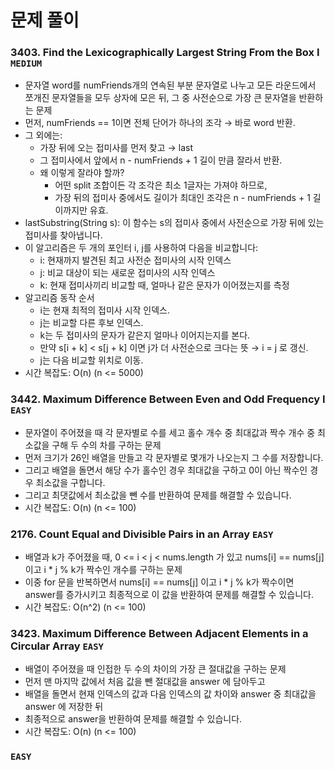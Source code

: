 # 문제 풀이

### 3403. Find the Lexicographically Largest String From the Box I ```MEDIUM```
- 문자열 word를 numFriends개의 연속된 부분 문자열로 나누고 모든 라운드에서 쪼개진 문자열들을 모두 상자에 모은 뒤, 그 중 사전순으로 가장 큰 문자열을 반환하는 문제
- 먼저, numFriends == 1이면 전체 단어가 하나의 조각 → 바로 word 반환.
- 그 외에는:
  + 가장 뒤에 오는 접미사를 먼저 찾고 → last
  + 그 접미사에서 앞에서 n - numFriends + 1 길이 만큼 잘라서 반환.
  + 왜 이렇게 잘라야 할까?
    - 어떤 split 조합이든 각 조각은 최소 1글자는 가져야 하므로,
    - 가장 뒤의 접미사 중에서도 길이가 최대인 조각은 n - numFriends + 1 길이까지만 유효.
- lastSubstring(String s): 이 함수는 s의 접미사 중에서 사전순으로 가장 뒤에 있는 접미사를 찾아냅니다.
- 이 알고리즘은 두 개의 포인터 i, j를 사용하여 다음을 비교합니다:
  + i: 현재까지 발견된 최고 사전순 접미사의 시작 인덱스
  + j: 비교 대상이 되는 새로운 접미사의 시작 인덱스
  + k: 현재 접미사끼리 비교할 때, 얼마나 같은 문자가 이어졌는지를 측정
- 알고리즘 동작 순서
  + i는 현재 최적의 접미사 시작 인덱스.
  + j는 비교할 다른 후보 인덱스.
  + k는 두 접미사의 문자가 같은지 얼마나 이어지는지를 본다.
  + 만약 s[i + k] < s[j + k] 이면 j가 더 사전순으로 크다는 뜻 → i = j 로 갱신.
  + j는 다음 비교할 위치로 이동.
- 시간 복잡도: O(n) (n <= 5000)

### 3442. Maximum Difference Between Even and Odd Frequency I ```EASY```
- 문자열이 주어졌을 때 각 문자별로 수를 세고 홀수 개수 중 최대값과 짝수 개수 중 최소값을 구해 두 수의 차를 구하는 문제
- 먼저 크기가 26인 배열을 만들고 각 문자별로 몇개가 나오는지 그 수를 저장합니다.
- 그리고 배열을 돌면서 해당 수가 홀수인 경우 최대값을 구하고 0이 아닌 짝수인 경우 최소값을 구합니다.
- 그리고 최댓값에서 최소값을 뺀 수를 반환하여 문제를 해결할 수 있습니다.
- 시간 복잡도: O(n) (n <= 100)

### 2176. Count Equal and Divisible Pairs in an Array ```EASY```
- 배열과 k가 주어졌을 때, 0 <= i < j < nums.length 가 있고 nums[i] == nums[j] 이고 i * j % k가 짝수인 개수를 구하는 문제
- 이중 for 문을 반복하면서 nums[i] == nums[j] 이고 i * j % k가 짝수이면 answer를 증가시키고 최종적으로 이 값을 반환하여 문제를 해결할 수 있습니다.
- 시간 복잡도: O(n^2) (n <= 100)

### 3423. Maximum Difference Between Adjacent Elements in a Circular Array ```EASY```
- 배열이 주어졌을 때 인접한 두 수의 차이의 가장 큰 절대값을 구하는 문제
- 먼저 맨 마지막 값에서 처음 값을 뺀 절대값을 answer 에 담아두고
- 배열을 돌면서 현재 인덱스의 값과 다음 인덱스의 값 차이와 answer 중 최대값을 answer 에 저장한 뒤
- 최종적으로 answer을 반환하여 문제를 해결할 수 있습니다.
- 시간 복잡도: O(n) (n <= 100)

### ```EASY```
